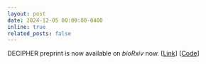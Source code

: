```yaml
---
layout: post
date: 2024-12-05 00:00:00-0400
inline: true
related_posts: false
---
```


DECIPHER preprint is now available on *bioRxiv* now. [[Link](https://www.biorxiv.org/content/10.1101/2024.11.29.626126v1)] [[Code](https://github.com/gao-lab/DECIPHER)]